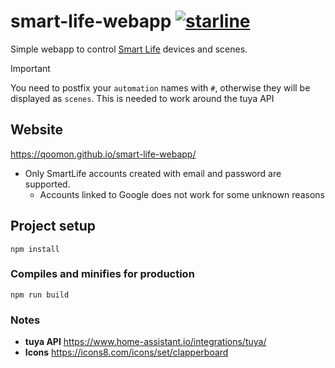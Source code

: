 # smart-life-webapp [![starline](https://starlines.qoo.monster/assets/qoomon/smart-life-webapp)](https://github.com/qoomon/starlines)

Simple webapp to control [Smart Life](https://www.ismartlife.me/) devices and scenes.

> [!IMPORTANT]
> You need to postfix your `automation` names with `#`, otherwise they will be displayed as `scenes`.
> This is needed to work around the tuya API

## Website
https://qoomon.github.io/smart-life-webapp/

* Only SmartLife accounts created with email and password are supported.
  * Accounts linked to Google does not work for some unknown reasons


## Project setup
```
npm install
```

### Compiles and minifies for production
```
npm run build
```

### Notes
* **tuya API** https://www.home-assistant.io/integrations/tuya/
* **Icons** https://icons8.com/icons/set/clapperboard

